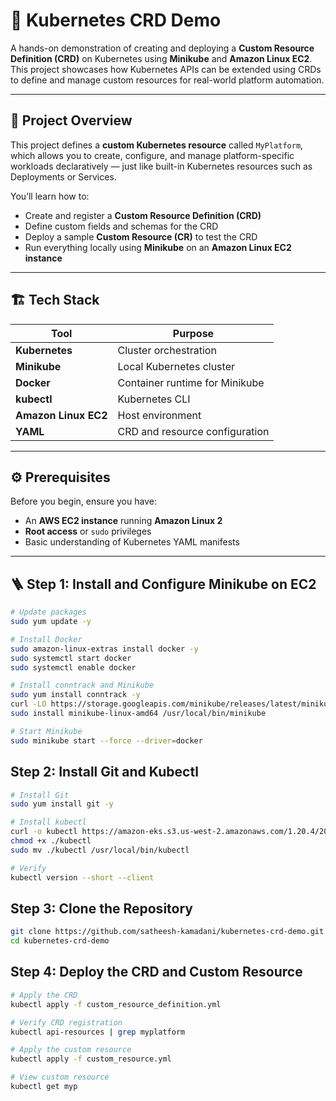 # 🚀 Kubernetes CRD Demo

A hands-on demonstration of creating and deploying a **Custom Resource Definition (CRD)** on Kubernetes using **Minikube** and **Amazon Linux EC2**.  
This project showcases how Kubernetes APIs can be extended using CRDs to define and manage custom resources for real-world platform automation.

---

## 📘 Project Overview

This project defines a **custom Kubernetes resource** called `MyPlatform`, which allows you to create, configure, and manage platform-specific workloads declaratively — just like built-in Kubernetes resources such as Deployments or Services.

You’ll learn how to:
- Create and register a **Custom Resource Definition (CRD)**
- Define custom fields and schemas for the CRD
- Deploy a sample **Custom Resource (CR)** to test the CRD
- Run everything locally using **Minikube** on an **Amazon Linux EC2 instance**

---

## 🏗️ Tech Stack

| Tool | Purpose |
|------|----------|
| **Kubernetes** | Cluster orchestration |
| **Minikube** | Local Kubernetes cluster |
| **Docker** | Container runtime for Minikube |
| **kubectl** | Kubernetes CLI |
| **Amazon Linux EC2** | Host environment |
| **YAML** | CRD and resource configuration |

---

## ⚙️ Prerequisites

Before you begin, ensure you have:
- An **AWS EC2 instance** running **Amazon Linux 2**
- **Root access** or `sudo` privileges
- Basic understanding of Kubernetes YAML manifests

---

## 🪜 Step 1: Install and Configure Minikube on EC2
``` bash
# Update packages
sudo yum update -y

# Install Docker
sudo amazon-linux-extras install docker -y
sudo systemctl start docker
sudo systemctl enable docker

# Install conntrack and Minikube
sudo yum install conntrack -y
curl -LO https://storage.googleapis.com/minikube/releases/latest/minikube-linux-amd64
sudo install minikube-linux-amd64 /usr/local/bin/minikube

# Start Minikube
sudo minikube start --force --driver=docker
```

## Step 2: Install Git and Kubectl
``` bash
# Install Git
sudo yum install git -y

# Install kubectl
curl -o kubectl https://amazon-eks.s3.us-west-2.amazonaws.com/1.20.4/2021-04-12/bin/linux/amd64/kubectl
chmod +x ./kubectl
sudo mv ./kubectl /usr/local/bin/kubectl

# Verify
kubectl version --short --client
```
## Step 3: Clone the Repository
``` bash
git clone https://github.com/satheesh-kamadani/kubernetes-crd-demo.git
cd kubernetes-crd-demo
```

## Step 4: Deploy the CRD and Custom Resource
``` bash
# Apply the CRD
kubectl apply -f custom_resource_definition.yml

# Verify CRD registration
kubectl api-resources | grep myplatform

# Apply the custom resource
kubectl apply -f custom_resource.yml

# View custom resource
kubectl get myp
```